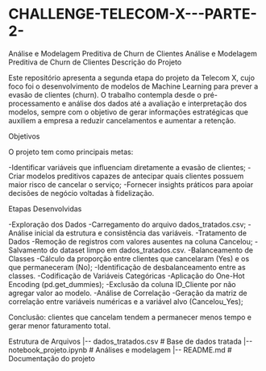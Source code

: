 # CHALLENGE-TELECOM-X---PARTE-2-
Análise e Modelagem Preditiva de Churn de Clientes 
Análise e Modelagem Preditiva de Churn de Clientes
Descrição do Projeto

Este repositório apresenta a segunda etapa do projeto da Telecom X, cujo foco foi o desenvolvimento de modelos de Machine Learning para prever a evasão de clientes (churn). O trabalho contempla desde o pré-processamento e análise dos dados até a avaliação e interpretação dos modelos, sempre com o objetivo de gerar informações estratégicas que auxiliem a empresa a reduzir cancelamentos e aumentar a retenção.

Objetivos

O projeto tem como principais metas:

-Identificar variáveis que influenciam diretamente a evasão de clientes;
-Criar modelos preditivos capazes de antecipar quais clientes possuem maior risco de cancelar o serviço;
-Fornecer insights práticos para apoiar decisões de negócio voltadas à fidelização.

Etapas Desenvolvidas

-Exploração dos Dados
-Carregamento do arquivo dados_tratados.csv;
-Análise inicial da estrutura e consistência das variáveis.
-Tratamento de Dados
-Remoção de registros com valores ausentes na coluna Cancelou;
-Salvamento do dataset limpo em dados_tratados.csv.
-Balanceamento de Classes
-Cálculo da proporção entre clientes que cancelaram (Yes) e os que permaneceram (No);
-Identificação de desbalanceamento entre as classes.
-Codificação de Variáveis Categóricas
-Aplicação do One-Hot Encoding (pd.get_dummies);
-Exclusão da coluna ID_Cliente por não agregar valor ao modelo.
-Análise de Correlação
-Geração da matriz de correlação entre variáveis numéricas e a variável alvo (Cancelou_Yes);

Conclusão: 
clientes que cancelam tendem a permanecer menos tempo e gerar menor faturamento total.



Estrutura de Arquivos
|-- dados_tratados.csv      # Base de dados tratada
|-- notebook_projeto.ipynb  # Análises e modelagem
|-- README.md               # Documentação do projeto

